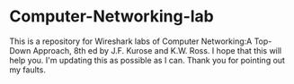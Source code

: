 # Computer-Networking-lab
This is a repository for Wireshark labs of Computer Networking:A Top-Down Approach, 8th ed by J.F. Kurose and K.W. Ross.
I hope that this will help you.
I'm updating this as possible as I can.
Thank you for pointing out my faults.
